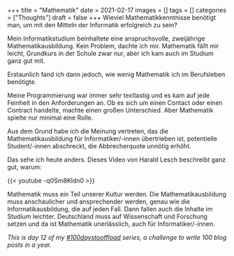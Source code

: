 +++
title = "Mathematik"
date = 2021-02-17
images = []
tags = []
categories = ["Thoughts"]
draft = false
+++
Wieviel Mathematikkenntnisse benötigt man, um mit den Mitteln der Informatik erfolgreich zu sein?

Mein Informatikstudium beinhaltete eine anspruchsvolle, zweijährige Mathematikausbildung. Kein Problem, dachte ich mir. Mathematik fällt mir leicht, Grundkurs in der Schule zwar nur, aber ich kam auch im Studium ganz gut mit.

Erstaunlich fand ich dann jedoch, wie wenig Mathematik ich im Berufsleben benötigte.

Meine Programmierung war immer sehr textlastig und es kam auf jede Feinheit in den Anforderungen an. Ob es sich um einen Contact oder einen Contract handelte, machte einen großen Unterschied. Aber Mathematik spielte nur minimal eine Rolle.

Aus dem Grund habe ich die Meinung vertreten, das die Mathematikausbildung für Informatiker/-innen übertrieben ist, potentielle Student/-innen abschreckt, die Abbrecherquote unnötig erhöht.

Das sehe ich heute anders. Dieses Video von Harald Lesch beschreibt ganz gut, warum:

{{< youtube -q0Sm8Kldn0 >}}

Mathematik muss ein Teil unserer Kultur werden. Die Mathematikausbildung muss anschaulicher und ansprechender werden, genau wie die Informatikausbildung, die auf jeden Fall. Dann fallen auch die Inhalte im Studium leichter. Deutschland muss auf Wissenschaft und Forschung setzen und da ist Mathematik unerlässlich, auch für Informatiker/-innen.

_This is day 12 of my [#100daystooffload](https://100daystooffload.com/) series, a challenge to write 100 blog posts in a year._